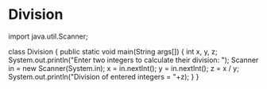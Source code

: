 # Division

import java.util.Scanner;
 
class Division
{
   public static void main(String args[])
   {
      int x, y, z;
      System.out.println("Enter two integers to calculate their division: ");
      Scanner in = new Scanner(System.in);
      x = in.nextInt();
      y = in.nextInt();
      z = x / y;
      System.out.println("Division of entered integers = "+z);
      }
}
